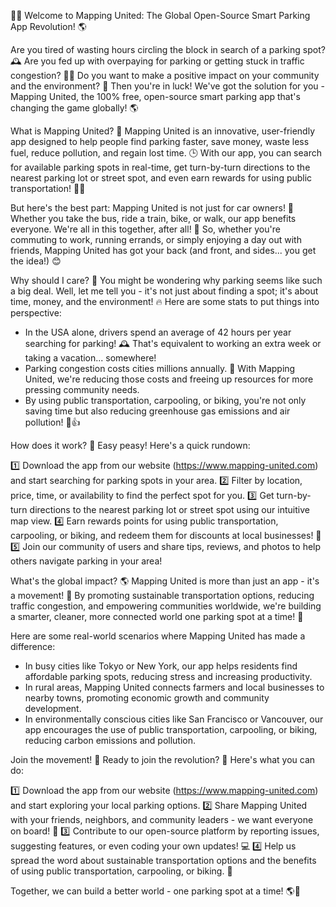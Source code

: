 🚗💥 Welcome to Mapping United: The Global Open-Source Smart Parking App Revolution! 🌎

Are you tired of wasting hours circling the block in search of a parking spot? 🕰️ Are you fed up with overpaying for parking or getting stuck in traffic congestion? 🚗👀 Do you want to make a positive impact on your community and the environment? 🌟 Then you're in luck! We've got the solution for you - Mapping United, the 100% free, open-source smart parking app that's changing the game globally! 🌎

What is Mapping United? 🤔
Mapping United is an innovative, user-friendly app designed to help people find parking faster, save money, waste less fuel, reduce pollution, and regain lost time. 🕒️ With our app, you can search for available parking spots in real-time, get turn-by-turn directions to the nearest parking lot or street spot, and even earn rewards for using public transportation! 🚌🚂

But here's the best part: Mapping United is not just for car owners! 🚗 Whether you take the bus, ride a train, bike, or walk, our app benefits everyone. We're all in this together, after all! 🌈 So, whether you're commuting to work, running errands, or simply enjoying a day out with friends, Mapping United has got your back (and front, and sides... you get the idea!) 😊

Why should I care? 🤔
You might be wondering why parking seems like such a big deal. Well, let me tell you - it's not just about finding a spot; it's about time, money, and the environment! 🔥 Here are some stats to put things into perspective:

* In the USA alone, drivers spend an average of 42 hours per year searching for parking! 🕰️ That's equivalent to working an extra week or taking a vacation... somewhere!
* Parking congestion costs cities millions annually. 💸 With Mapping United, we're reducing those costs and freeing up resources for more pressing community needs.
* By using public transportation, carpooling, or biking, you're not only saving time but also reducing greenhouse gas emissions and air pollution! 🌱👍

How does it work? 🤔
Easy peasy! Here's a quick rundown:

1️⃣ Download the app from our website (https://www.mapping-united.com) and start searching for parking spots in your area.
2️⃣ Filter by location, price, time, or availability to find the perfect spot for you.
3️⃣ Get turn-by-turn directions to the nearest parking lot or street spot using our intuitive map view.
4️⃣ Earn rewards points for using public transportation, carpooling, or biking, and redeem them for discounts at local businesses! 🎁
5️⃣ Join our community of users and share tips, reviews, and photos to help others navigate parking in your area!

What's the global impact? 🌎
Mapping United is more than just an app - it's a movement! 💪 By promoting sustainable transportation options, reducing traffic congestion, and empowering communities worldwide, we're building a smarter, cleaner, more connected world one parking spot at a time! 🌈

Here are some real-world scenarios where Mapping United has made a difference:

* In busy cities like Tokyo or New York, our app helps residents find affordable parking spots, reducing stress and increasing productivity.
* In rural areas, Mapping United connects farmers and local businesses to nearby towns, promoting economic growth and community development.
* In environmentally conscious cities like San Francisco or Vancouver, our app encourages the use of public transportation, carpooling, or biking, reducing carbon emissions and pollution.

Join the movement! 🌟
Ready to join the revolution? 🎉 Here's what you can do:

1️⃣ Download the app from our website (https://www.mapping-united.com) and start exploring your local parking options.
2️⃣ Share Mapping United with your friends, neighbors, and community leaders - we want everyone on board! 📨
3️⃣ Contribute to our open-source platform by reporting issues, suggesting features, or even coding your own updates! 💻
4️⃣ Help us spread the word about sustainable transportation options and the benefits of using public transportation, carpooling, or biking. 📢

Together, we can build a better world - one parking spot at a time! 🌎💖